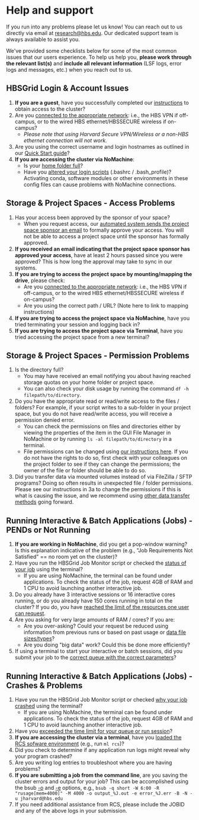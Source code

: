 # Help and support

If you run into any problems please let us know! You can reach out to us directly via email at 
[research@hbs.edu](mailto:research@hbs.edu).
Our dedicated support team is always available to assist you.

We've provided some checklists below for some of the most common issues that our users experience. 
To help us help you, **please work through the relevant list(s)** and **include all relevant information** (LSF logs, error logs and messages, etc.) when you reach out to us.

## HBSGrid Login & Account Issues

1.  **If you are a guest**, have you successfully completed our [instructions](https://secure.hbs.edu/accountManagement/guest/research/new-member-instructions) to obtain access to the cluster?
2.  Are you [connected to the appropriate network](https://hbs-rcs.github.io/hbsgrid-docs/trouble/#network-and-vpn): i.e., the HBS VPN if off-campus, or to the wired HBS ethernet/HBSSECURE wireless if on-campus? 
    - *Please note that using Harvard Secure VPN/Wireless or a non-HBS ethernet connection will not work.*
3.  Are you using the correct username and login hostnames as outlined in our [Quick Start guide](https://hbs-rcs.github.io/hbsgrid-docs/#quick-start)?
4.  **If you are accessing the cluster via NoMachine**:
    - Is your [home folder full](https://hbs-rcs.github.io/hbsgrid-docs/trouble/#disk-quota)?
    - Have you [altered your login scripts](https://hbs-rcs.github.io/hbsgrid-docs/trouble/#shell-misconfiguration) (.bashrc / .bash_profile)? Activating conda, software modules or other environments in these config files can cause problems with NoMachine connections.

## Storage & Project Spaces - Access Problems

1.  Has your access been approved by the sponsor of your space? 
    - When you request access, our [automated system sends the project space sponsor an email](https://hbs-rcs.github.io/hbsgrid-docs/accountmanagement/#project-space-access) to formally approve your access. You will not be able to access a project space until the sponsor has formally approved.
2.  **If you received an email indicating that the project space sponsor has approved your access**, have at least 2 hours passed since you were approved? This is how long the approval may take to sync in our systems.
3.  **If you are trying to access the project space by mounting/mapping the drive**, please check:
    - Are you [connected to the appropriate network](https://hbs-rcs.github.io/hbsgrid-docs/trouble/#network-and-vpn): i.e., the HBS VPN if off-campus, or to the wired HBS ethernet/HBSSECURE wireless if on-campus? 
    - Are you using the correct path / URL? (Note here to link to mapping instructions)
4.  **If you are trying to access the project space via NoMachine**, have you tried terminating your session and logging back in?
5.  **If you are trying to access the project space via Terminal**, have you tried accessing the project space from a new terminal?

## Storage & Project Spaces - Permission Problems
1.  Is the directory full? 
    - You may have received an email notifying you about having reached storage quotas on your home folder or project space.
    - You can also check your disk usage by running the command `df -h filepath/to/directory`.
2.  Do you have the appropriate read or read/write access to the files / folders? For example, if your script writes to a sub-folder in your project space, but you do not have read/write access, you will receive a permission denied error.
    - You can check the permissions on files and directories either by viewing the properties of the item in the GUI File Manager in NoMachine or by running `ls -al filepath/to/directory` in a terminal. 
    - File permissions can be changed using [our instructions here](https://hbs-rcs.github.io/hbsgrid-docs/worksafe/#file-ownership-and-permissions). If you do not have the rights to do so, first check with your colleagues on the project folder to see if they can change the permissions; the owner of the file or folder should be able to do so.
3.  Did you transfer data via mounted volumes instead of via FileZilla / SFTP programs? Doing so often results in unexpected file / folder permissions. Please see our instructions in 3a to change the permissions if this is what is causing the issue, and we recommend using [other data transfer methods](https://hbs-rcs.github.io/hbsgrid-docs/syncfiles/#transfer-data-fromto-local-storage) going forward.


## Running Interactive & Batch Applications (Jobs) - PENDs or Not Running

1.  **If you are working in NoMachine**, did you get a pop-window warning? Is this explanation indicative of the problem (e.g., "Job Requirements Not Satisfied" == no room yet on the cluster)?
2.  Have you run the HBSGrid Job Monitor script or checked the [status of your job](https://hbs-rcs.github.io/hbsgrid-docs/trouble/#troubleshooting-jobs-and-resources) using the terminal? 
    -  If you are using NoMachine, the terminal can be found under applications. To check the status of the job, request 4GB of RAM and 1 CPU to avoid launching another interactive job.
3.  Do you already have 3 interactive sessions or 16 interactive cores running, or do you already have 150 cores running in total on the cluster? If you do, you have [reached the limit of the resources one user can request](https://hbs-rcs.github.io/hbsgrid-docs/menulaunch/#system-resources-limits).
4.  Are you asking for very large amounts of RAM / cores? If you are:
    - Are you over-asking? Could your request be reduced using information from previous runs or based on past usage or [data file sizes/types](https://hbs-rcs.github.io/hbsgrid-docs/menulaunch/#resource-recommendations)?
    - Are you doing "big data" work? Could this be done more efficiently?
5.  If using a terminal to start your interactive or batch sessions, did you submit your job to the [correct queue with the correct parameters](https://hbs-rcs.github.io/hbsgrid-docs/commandline/)?

## Running Interactive & Batch Applications (Jobs) - Crashes & Problems

1.  Have you run the HBSGrid Job Monitor script or checked [why your job crashed](https://hbs-rcs.github.io/hbsgrid-docs/trouble/#troubleshooting-jobs-and-resources) using the terminal? 
    -  If you are using NoMachine, the terminal can be found under applications. To check the status of the job, request 4GB of RAM and 1 CPU to avoid launching another interactive job.
2.  Have you [exceeded the time limit for your queue or run session](https://hbs-rcs.github.io/hbsgrid-docs/commandline/#job-queues-limits)?
3.  **If you are accessing the cluster via a terminal**, have you [loaded the RCS sofware environment](https://hbs-rcs.github.io/hbsgrid-docs/environments/#select-terminal-environment) (e.g., run `ml rcs`)?
4.  Did you check to determine if any application run logs might reveal why your program crashed?
5.  Are you writing log entries to troubleshoot where you are having problems?
6.  **If you are submitting a job from the command line**, are you saving the cluster errors and output for your job? This can be accomplished using the bsub [-o](https://www.ibm.com/docs/en/spectrum-lsf/10.1.0?topic=o-o) and [-e](https://www.ibm.com/docs/en/spectrum-lsf/10.1.0?topic=o-e) options, e.g., `bsub -q short -W 6:00 -R "rusage[mem=4000]" -M 4000 -o output_%J.out -e error_%J.err -B -N -u jharvard@hbs.edu`
7.  If you need additional assistance from RCS, please include the JOBID and any of the above logs in your submission. 

